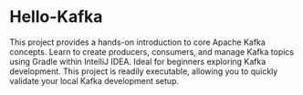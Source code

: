 # Hello-Kafka
This project provides a hands-on introduction to core Apache Kafka concepts. Learn to create producers, consumers, and manage Kafka topics using Gradle within IntelliJ IDEA. Ideal for beginners exploring Kafka development. This project is readily executable, allowing you to quickly validate your local Kafka development setup.

